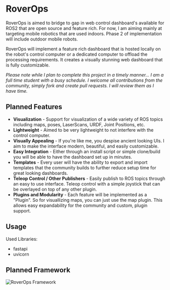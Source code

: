 
# RoverOps

RoverOps is aimed to bridge to gap in web control dashboard's available for ROS2 that are open source and feature rich. For now, I am aiming mainly at targeting mobile robotics that are used indoors. Phase 2 of implementation will include outdoor mobile robots.

RoverOps will implement a feature rich dashboard that is hosted locally on the robot's control computer or a dedicated computer to offload the processing requirements. It creates a visually stunning web dashboard that is fully customizable. 

*Please note while I plan to complete this project in a timely manner... I am a full time student with a busy schedule. I welcome all contributions from the community, simply fork and create pull requests. I will review them as I have time.*



## Planned Features

- **Visualization** - Support for visualization of a wide variety of ROS topics including maps, poses, LaserScans, URDF, Joint Positions, etc.
- **Lightweight** - Aimed to be very lightweight to not interfere with the control computer.
- **Visually Appealing** - If you're like me, you despise ancient looking UIs. I aim to make the interface modern, beautiful, and easily customizable.
- **Easy Integration** - Either through an install script or simple clone/build you will be able to have the dashboard set up in minutes.
- **Templates** - Every user will have the ability to export and import templates that the community builds to further reduce setup time for great looking dashboards.
- **Teleop Control / Other Publishers** - Easily publish to ROS topics through an easy to use interface. Teleop control with a simple joystick that can be overlayed on top of any other plugin.
- **Plugins and Modularity** - Each feature will be implemented as a "Plugin". So for visuallizing maps, you can just use the map plugin. This allows easy expandability for the community and custom, plugin support.


## Usage

Used Libraries:
- fastapi
- uvicorn


## Planned Framework

![RoverOps Framework](https://github.com/jackarivera/RoverOps/blob/main/images/ro_framework.png?raw=true)

